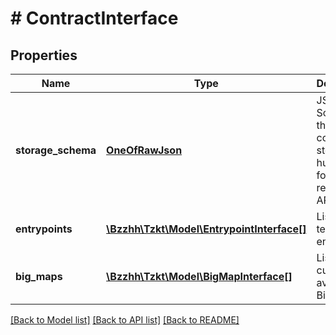 # # ContractInterface

## Properties

Name | Type | Description | Notes
------------ | ------------- | ------------- | -------------
**storage_schema** | [**OneOfRawJson**](OneOfRawJson.md) | JSON Schema of the contract storage in humanified format (as returned by API) | [optional]
**entrypoints** | [**\Bzzhh\Tzkt\Model\EntrypointInterface[]**](EntrypointInterface.md) | List of terminal entrypoints | [optional]
**big_maps** | [**\Bzzhh\Tzkt\Model\BigMapInterface[]**](BigMapInterface.md) | List of currently available Big_maps | [optional]

[[Back to Model list]](../../README.md#models) [[Back to API list]](../../README.md#endpoints) [[Back to README]](../../README.md)
